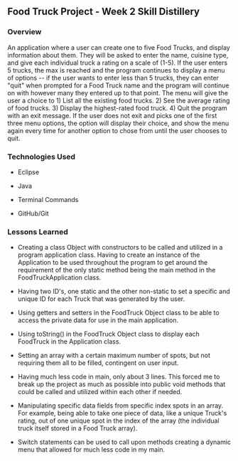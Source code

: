 ## Food Truck Project - Week 2 Skill Distillery

### Overview

An application where a user can create one to five Food Trucks, and display information about them.  They will be asked to enter the name, cuisine type, and give each individual truck a rating on a scale of (1-5).  If the user enters 5 trucks, the max is reached and the program continues to display a menu of options -- if the user wants to enter less than 5 trucks, they can enter "quit" when prompted for a Food Truck name and the program will continue on with however many they entered up to that point.  The menu will give the user a choice to 1) List all the existing food trucks. 2) See the average rating of food trucks. 3) Display the highest-rated food truck. 4) Quit the program with an exit message.  If the user does not exit and picks one of the first three menu options, the option will display their choice, and show the menu again every time for another option to chose from until the user chooses to quit.

### Technologies Used

- Eclipse

- Java

- Terminal Commands

- GitHub/Git


### Lessons Learned

- Creating a class Object with constructors to be called and utilized in a program application class.  Having to create an instance of the Application to be used throughout the program to get around the requirement of the only static method being the main method in the FoodTruckApplication class.

- Having two ID's, one static and the other non-static to set a specific and unique ID for each Truck that was generated by the user.

- Using getters and setters in the FoodTruck Object class to be able to access the private data for use in the main application.

- Using toString() in the FoodTruck Object class to display each FoodTruck in the Application class.

- Setting an array with a certain maximum number of spots, but not requiring them all to be filled, contingent on user input.

- Having much less code in main, only about 3 lines.  This forced me to break up the project as much as possible into public void methods that could be called and utilized within each other if needed.

- Manipulating specific data fields from specific index spots in an array. For example, being able to take one piece of data, like a unique Truck's rating, out of one unique spot in the index of the array (the individual truck itself stored in a Food Truck array).

- Switch statements can be used to call upon methods creating a dynamic menu that allowed for much less code in my main.
